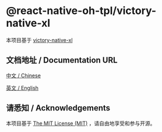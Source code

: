 # @react-native-oh-tpl/victory-native-xl

本项目基于 [victory-native-xl](https://github.com/FormidableLabs/victory-native-xl)

## 文档地址 / Documentation URL 

[中文 / Chinese](https://gitee.com/react-native-oh-library/usage-docs/blob/master/zh-cn/victory-native-xl.md)

[英文 / English](https://gitee.com/react-native-oh-library/usage-docs/blob/master/zh-en/victory-native-xl.md)

## 请悉知 / Acknowledgements

本项目基于 [The MIT License (MIT)](https://www.mit-license.org/) ，请自由地享受和参与开源。